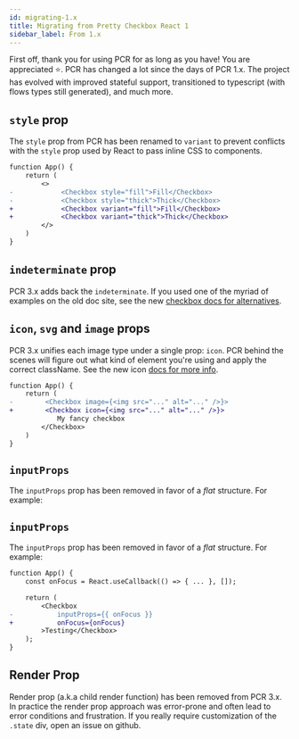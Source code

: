```yaml
---
id: migrating-1.x
title: Migrating from Pretty Checkbox React 1
sidebar_label: From 1.x
---
```


First off, thank you for using PCR for as long as you have! You are appreciated :star:. PCR has changed a lot since the days of PCR 1.x. The project has evolved with improved stateful support, transitioned to typescript (with flows types still generated), and much more.

## `style` prop

The `style` prop from PCR has been renamed to `variant` to prevent conflicts with the `style` prop used by React to pass inline CSS to components.

```diff
function App() {
    return (
        <>
-            <Checkbox style="fill">Fill</Checkbox>
-            <Checkbox style="thick">Thick</Checkbox>
+            <Checkbox variant="fill">Fill</Checkbox>
+            <Checkbox variant="thick">Thick</Checkbox>
        </>
    )
}
```

## `indeterminate` prop

PCR 3.x adds back the `indeterminate`. If you used one of the myriad of examples on the old doc site, see the new [checkbox docs for alternatives](/docs/checkbox#indeterminate).

## `icon`, `svg` and `image` props

PCR 3.x unifies each image type under a single prop: `icon`. PCR behind the scenes will figure out what kind of element you're using and apply the correct className. See the new icon [docs for more info](/docs/props/icons).

```diff
function App() {
    return (
-        <Checkbox image={<img src="..." alt="..." />}>
+        <Checkbox icon={<img src="..." alt="..." />}>
            My fancy checkbox
        </Checkbox>
    )
}
```

## `inputProps`

The `inputProps` prop has been removed in favor of a _flat_ structure. For example:

## `inputProps`

The `inputProps` prop has been removed in favor of a _flat_ structure. For example:

```diff
function App() {
    const onFocus = React.useCallback(() => { ... }, []);

    return (
        <Checkbox
-           inputProps={{ onFocus }}
+           onFocus={onFocus}
        >Testing</Checkbox>
    );
}
```

## Render Prop

Render prop (a.k.a child render function) has been removed from PCR 3.x. In practice the render prop approach was error-prone and often lead to error conditions and frustration. If you really require customization of the `.state` div, open an issue on github.
